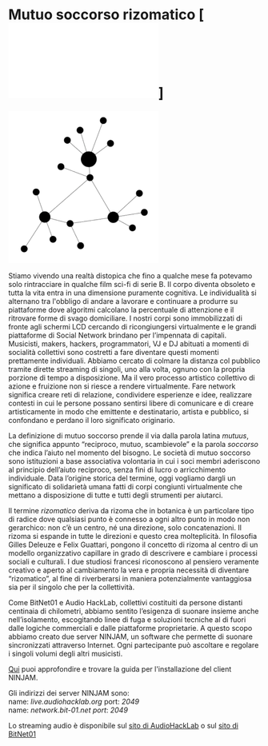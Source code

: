 # Mutuo soccorso rizomatico [![english](rhizomatic_mutual_aid.md)]

![mutuo-soccorso-rizomatico](mutuo-soccorso-rizomatico.png)

Stiamo vivendo una realtà distopica che fino a qualche mese fa potevamo solo rintracciare in qualche film sci-fi di serie B. 
Il corpo diventa obsoleto e tutta la vita entra in una dimensione puramente cognitiva. Le individualità si alternano tra l'obbligo di  andare a lavorare e continuare a produrre su piattaforme dove algoritmi calcolano la percentuale di attenzione e il ritrovare forme di svago domiciliare.
I nostri corpi sono immobilizzati di fronte agli schermi LCD cercando di ricongiungersi virtualmente e le grandi piattaforme di Social Network brindano per l’impennata di capitali.  
Musicisti, makers, hackers, programmatori, VJ e DJ abituati a momenti di socialità collettivi sono costretti a fare diventare questi momenti prettamente individuali.
Abbiamo cercato di colmare la distanza col pubblico tramite dirette streaming di singoli, uno alla volta, ognuno con la propria porzione di tempo a disposizione. Ma il vero processo artistico collettivo di azione e fruizione non si riesce a rendere virtualmente.
Fare network significa creare reti di relazione, condividere esperienze e idee, realizzare contesti in cui le persone possano sentirsi libere di comunicare e di creare artisticamente in modo che emittente e destinatario, artista e pubblico, si confondano e perdano il loro significato originario.

La definizione di mutuo soccorso prende il via dalla parola latina _mutuus_, che significa appunto “reciproco, mutuo, scambievole” e la parola _soccorso_ che indica l’aiuto nel momento del bisogno. Le società di mutuo soccorso sono istituzioni a base associativa volontaria in cui i soci membri aderiscono al principio dell’aiuto reciproco, senza fini di lucro o arricchimento individuale. Data l’origine storica del termine, oggi vogliamo dargli un significato di solidarietà umana fatti di corpi congiunti virtualmente che mettano a disposizione di tutte e tutti degli strumenti per aiutarci.

Il termine _rizomatico_ deriva da rizoma che in botanica è un particolare tipo di radice dove qualsiasi punto è connesso a ogni altro punto in modo non gerarchico: non c’è un centro, né una direzione, solo concatenazioni. Il rizoma si espande in tutte le direzioni e questo crea molteplicità. In filosofia Gilles Deleuze e Felix Guattari, pongono il concetto di rizoma al centro di un modello organizzativo capillare in grado di descrivere e cambiare i processi sociali e culturali. I due studiosi francesi riconoscono al pensiero veramente creativo e aperto al cambiamento la vera e propria necessità di diventare “rizomatico”, al fine di riverberarsi in maniera potenzialmente vantaggiosa sia per il singolo che per la collettività.

Come BitNet01 e Audio HackLab, collettivi costituiti da persone distanti centinaia di chilometri, abbiamo sentito l’esigenza di suonare insieme anche nell’isolamento, escogitando linee di fuga e soluzioni tecniche al di fuori dalle logiche commerciali e dalle piattaforme proprietarie. A questo scopo abbiamo creato due server NINJAM, un software che permette di suonare sincronizzati attraverso Internet. Ogni partecipante può ascoltare e regolare i singoli volumi degli altri musicisti. 


[Qui](ninjam/guida_installazione_ninjam.md) puoi approfondire e trovare la guida per l'installazione del client NINJAM.

Gli indirizzi dei server NINJAM sono:  
name: _live.audiohacklab.org_ port: _2049_  
name: _network.bit-01.net port_: _2049_  

Lo streaming audio è disponibile sul [sito di AudioHackLab](https://audiohacklab.org/live/) o sul [sito di BitNet01](https://bit-01.net/live/)
